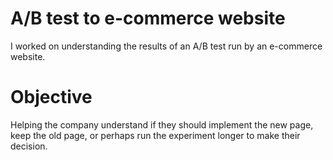 # A/B test to e-commerce website

I worked on understanding the results of an A/B test run by an e-commerce website.

# Objective

Helping the company understand if they should implement the new page, keep the old page, or perhaps run the experiment longer to make their decision.
